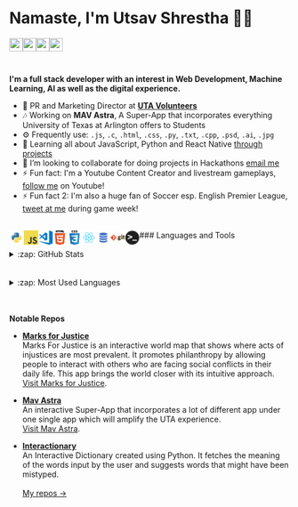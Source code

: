 # Namaste, I'm Utsav Shrestha 👋😄

<div>
<a href="https://1drv.ms/b/s!Ap4RYyRFVUKvgZte-d4qCSeiGqgnSQ?e=N2F0pU" target="_blank" rel="noopener noreferrer"><img src="https://anthonyteo.com/images/resume.svg" width="24px" height="24px" align="left"></a>
<a href="https://github.com/utsavneutron" target="_blank" rel="noopener noreferrer"><img src="https://yt3.ggpht.com/-3BKTe8YFlbA/AAAAAAAAAAI/AAAAAAAAAAA/ad0jqQ4IkGE/s900-c-k-no-mo-rj-c0xffffff/photo.jpg" width="24px" height="24px" align="left"></a>
<a href="https://twitter.com/utsavgenius" target="_blank" rel="noopener noreferrer"><img src="https://anthonyteo.com/images/twitter.svg" width="24px" height="24px" align="left"></a>
<a href="https://www.linkedin.com/in/utsavneutron" target="_blank" rel="noopener noreferrer"><img src="https://anthonyteo.com/images/linkedin.svg" width="24px" height="24px" align="left"></a>
</div>
<br/><br/><br/>

**I'm a full stack developer with an interest in Web Development, Machine Learning, AI as well as the digital experience.**

- 🎨 PR and Marketing Director at **[UTA Volunteers](https://www.instagram.com/uta.volunteers/)**
- 🎶 Working on **MAV Astra**, A Super-App that incorporates everything University of Texas at Arlington offers to Students
- ⚙️ Frequently use: `.js`, `.c`, `.html`, `.css`, `.py`, `.txt`, `.cpp`, `.psd`, `.ai`, `.jpg`
- 🌱 Learning all about JavaScript, Python and React Native [through projects](https://github.com/utsavneutron?tab=repositories)
- 👯 I’m looking to collaborate for doing projects in Hackathons [email me](utsav.shrestha@mavs.uta.edu)
- ⚡ Fun fact: I'm a Youtube Content Creator and livestream gameplays, [follow me](https://bit.ly/3jz08DW) on Youtube!
- ⚡ Fun fact 2: I'm also a huge fan of Soccer esp. English Premier League, [tweet at me](https://twitter.com/utsavgenius) during game week!

<br/>
### Languages and Tools

<img align="left" alt="python" width="26px" src="https://raw.githubusercontent.com/github/explore/80688e429a7d4ef2fca1e82350fe8e3517d3494d/topics/python/python.png" />
<img align="left" alt="JavaScript" width="26px" src="https://raw.githubusercontent.com/github/explore/80688e429a7d4ef2fca1e82350fe8e3517d3494d/topics/javascript/javascript.png" />
<img align="left" alt="Visual Studio Code" width="26px" src="https://raw.githubusercontent.com/github/explore/80688e429a7d4ef2fca1e82350fe8e3517d3494d/topics/visual-studio-code/visual-studio-code.png" />
<img align="left" alt="HTML5" width="26px" src="https://raw.githubusercontent.com/github/explore/80688e429a7d4ef2fca1e82350fe8e3517d3494d/topics/html/html.png" />
<img align="left" alt="CSS3" width="26px" src="https://raw.githubusercontent.com/github/explore/80688e429a7d4ef2fca1e82350fe8e3517d3494d/topics/css/css.png" />
<img align="left" alt="React" width="26px" src="https://raw.githubusercontent.com/github/explore/80688e429a7d4ef2fca1e82350fe8e3517d3494d/topics/react/react.png" />
<img align="left" alt="SQL" width="26px" src="https://raw.githubusercontent.com/github/explore/80688e429a7d4ef2fca1e82350fe8e3517d3494d/topics/sql/sql.png" />
<img align="left" alt="Git" width="26px" src="https://raw.githubusercontent.com/github/explore/80688e429a7d4ef2fca1e82350fe8e3517d3494d/topics/git/git.png" />
<img align="left" alt="Terminal" width="26px" src="https://raw.githubusercontent.com/github/explore/80688e429a7d4ef2fca1e82350fe8e3517d3494d/topics/terminal/terminal.png" />
<br/>
<br/>
<details>
  <summary>:zap: GitHub Stats</summary>

  <img alt="My GitHub Stats" src="https://github-readme-stats.vercel.app/api?username=utsavneutron&show_icons=true&hide_border=true" />

</details>
<br/>
<br/>

<details>
  <summary>:zap: Most Used Languages</summary>
  <img alt="My Top Languages" src="https://github-readme-stats.vercel.app/api/top-langs/?username=utsavneutron" />

</details>
<br/>
<br/>

**Notable Repos**

- **[Marks for Justice](https://github.com/utsavneutron/marks_for_justice)**<br/>
  Marks For Justice is an interactive world map that shows where acts of injustices are most prevalent. It promotes philanthropy by allowing people to interact with others who are facing social conflicts in their daily life. This app brings the world closer with its intuitive approach. <br/>
  [Visit Marks for Justice](https://utsavneutron.github.io/marks_for_justice).

- **[Mav Astra]()**<br/>
  An interactive Super-App that incorporates a lot of different app under one single app which will amplify the UTA experience. <br/>
  [Visit Mav Astra](https://github.com/utsavneutron/Mav-Astra).

<!-- - **[Spotify Duotone Filter with Canvas API](https://gist.github.com/6286d8a69cccf9304871c867a9144e19)**<br/>
  An concise and efficient way to apply the Spotify duotone effect on images in `<canvas>` elements for download. <br/>
  [Read about it here](https://codeburst.io/build-spotifys-colorizer-effect-with-javascript-35cb75fc638c). -->

- **[Interactionary](https://github.com/utsavneutron/interactionary)**</br>
  An Interactive Dictionary created using Python. It fetches the meaning of the words input by the user and suggests words that might have been mistyped. </br></br>
  [My repos →](https://github.com/utsavneutron?tab=repositories)

<!--
Here are some ideas to get you started:

- 🔭 I’m currently working on ...
- 🌱 I’m currently learning ...
- 👯 I’m looking to collaborate on ...
- 🤔 I’m looking for help with ...
- 💬 Ask me about ...
- 📫 How to reach me: ...
- 😄 Pronouns: ...
- ⚡ Fun fact: ...
- 📝 Sharing my implementations and discoveries [through writing]()
-->

